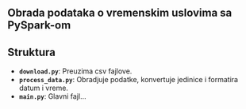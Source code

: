 Obrada podataka o vremenskim uslovima sa PySpark-om
---
## Struktura 

- **`download.py`**: Preuzima csv fajlove.
- **`process_data.py`**: Obradjuje podatke, konvertuje jedinice i formatira datum i vreme.
- **`main.py`**: Glavni fajl...
